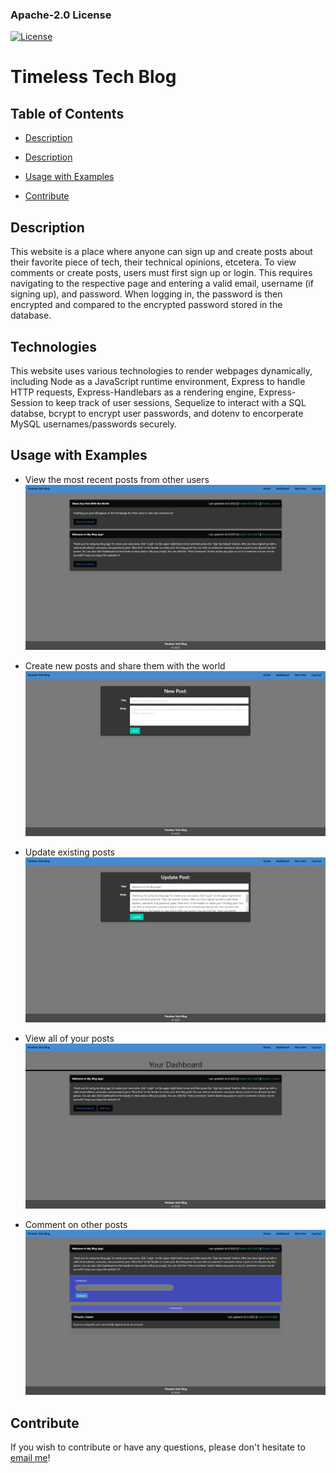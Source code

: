 ### Apache-2.0 License
 [![License](https://img.shields.io/badge/License-Apache_2.0-blue.svg)](https://opensource.org/licenses/Apache-2.0)

# Timeless Tech Blog

## Table of Contents

- [Description](#Description)

- [Description](#Description)

- [Usage with Examples](#Usage)

- [Contribute](#Contribute)

## Description
This website is a place where anyone can sign up and create posts about their favorite piece of tech, their technical opinions, etcetera. To view comments or create posts, users must first sign up or login. This requires navigating to the respective page and entering a valid email, username (if signing up), and password. When logging in, the password is then encrypted and compared to the encrypted password stored in the database.

## Technologies
This website uses various technologies to render webpages dynamically, including Node as a JavaScript runtime environment, Express to handle HTTP requests, Express-Handlebars as a rendering engine, Express-Session to keep track of user sessions, Sequelize to interact with a SQL databse, bcrypt to encrypt user passwords, and dotenv to encorperate MySQL usernames/passwords securely.

## Usage with Examples
- View the most recent posts from other users
![Home Page Displaying Posts](./assets/home_page.png)

- Create new posts and share them with the world
![New Post Form](./assets/new_post.png)

- Update existing posts
![Update Post Form](./assets/update_post.png)

- View all of your posts
![Dashboard Filled With Posts](./assets/dashboard.png)

- Comment on other posts
![A Post With a Comment Section](./assets/comments.png)

## Contribute
If you wish to contribute or have any questions, please don't hesitate to [email me](mailto:PhoenixStaley_Developer@outlook.com)!
